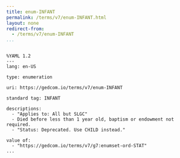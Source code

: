 ```yaml
---
title: enum-INFANT
permalink: /terms/v7/enum-INFANT.html
layout: none
redirect-from:
  - /terms/v7/enum-INFANT
...
```


```

%YAML 1.2
---
lang: en-US

type: enumeration

uri: https://gedcom.io/terms/v7/enum-INFANT

standard tag: INFANT

descriptions:
  - "Applies to: All but SLGC"
  - Died before less than 1 year old, baptism or endowment not required.
  - "Status: Deprecated. Use CHILD instead."

value of:
  - "https://gedcom.io/terms/v7/g7:enumset-ord-STAT"
...

```
